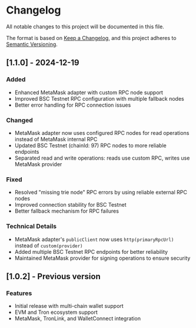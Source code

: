 # Changelog

All notable changes to this project will be documented in this file.

The format is based on [Keep a Changelog](https://keepachangelog.com/en/1.0.0/),
and this project adheres to [Semantic Versioning](https://semver.org/spec/v2.0.0.html).

## [1.1.0] - 2024-12-19

### Added
- Enhanced MetaMask adapter with custom RPC node support
- Improved BSC Testnet RPC configuration with multiple fallback nodes
- Better error handling for RPC connection issues

### Changed
- MetaMask adapter now uses configured RPC nodes for read operations instead of MetaMask internal RPC
- Updated BSC Testnet (chainId: 97) RPC nodes to more reliable endpoints
- Separated read and write operations: reads use custom RPC, writes use MetaMask provider

### Fixed
- Resolved "missing trie node" RPC errors by using reliable external RPC nodes
- Improved connection stability for BSC Testnet
- Better fallback mechanism for RPC failures

### Technical Details
- MetaMask adapter's `publicClient` now uses `http(primaryRpcUrl)` instead of `custom(provider)`
- Added multiple BSC Testnet RPC endpoints for better reliability
- Maintained MetaMask provider for signing operations to ensure security

## [1.0.2] - Previous version

### Features
- Initial release with multi-chain wallet support
- EVM and Tron ecosystem support
- MetaMask, TronLink, and WalletConnect integration
